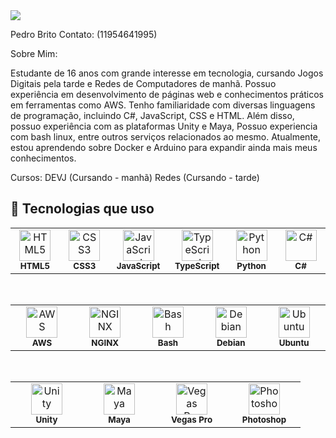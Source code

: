 <img src="https://github-readme-stats.vercel.app/api/top-langs/?username=Pedro-Britoo&layout=compact&langs_count=6&theme=dark" />




Pedro Brito
Contato: (11954641995)

Sobre Mim:

Estudante de 16 anos com grande interesse em tecnologia, cursando Jogos Digitais pela tarde e Redes de Computadores de manhã. Possuo experiência em desenvolvimento de páginas web e conhecimentos práticos em ferramentas como AWS. Tenho familiaridade com diversas linguagens de programação, incluindo C#, JavaScript, CSS e HTML. Além disso, possuo experiência com as plataformas Unity e Maya, Possuo experiencia com bash linux, entre outros serviços relacionados ao mesmo. Atualmente, estou aprendendo sobre Docker e Arduino para expandir ainda mais meus conhecimentos.

Cursos:
DEVJ (Cursando - manhã)
Redes (Cursando - tarde)


## 🚀 Tecnologias que uso

<div align="center">

<!-- Linguagens -->
<table>
  <tr>
    <td align="center" width="100">
      <img src="https://cdn.jsdelivr.net/gh/devicons/devicon/icons/html5/html5-original.svg" width="50px" alt="HTML5"/><br><sub><b>HTML5</b></sub>
    </td>
    <td align="center" width="100">
      <img src="https://cdn.jsdelivr.net/gh/devicons/devicon/icons/css3/css3-original.svg" width="50px" alt="CSS3"/><br><sub><b>CSS3</b></sub>
    </td>
    <td align="center" width="100">
      <img src="https://cdn.jsdelivr.net/gh/devicons/devicon/icons/javascript/javascript-original.svg" width="50px" alt="JavaScript"/><br><sub><b>JavaScript</b></sub>
    </td>
    <td align="center" width="100">
      <img src="https://cdn.jsdelivr.net/gh/devicons/devicon/icons/typescript/typescript-original.svg" width="50px" alt="TypeScript"/><br><sub><b>TypeScript</b></sub>
    </td>
    <td align="center" width="100">
      <img src="https://cdn.jsdelivr.net/gh/devicons/devicon/icons/python/python-original.svg" width="50px" alt="Python"/><br><sub><b>Python</b></sub>
    </td>
    <td align="center" width="100">
      <img src="https://cdn.jsdelivr.net/gh/devicons/devicon/icons/csharp/csharp-original.svg" width="50px" alt="C#"/><br><sub><b>C#</b></sub>
    </td>
  </tr>
</table>

<br/>

<!-- DevOps & SO -->
<table>
  <tr>
    <td align="center" width="100">
      <img src="https://cdn.jsdelivr.net/gh/devicons/devicon/icons/amazonwebservices/amazonwebservices-original.svg" width="50px" alt="AWS"/><br><sub><b>AWS</b></sub>
    </td>
    <td align="center" width="100">
      <img src="https://cdn.jsdelivr.net/gh/devicons/devicon/icons/nginx/nginx-original.svg" width="50px" alt="NGINX"/><br><sub><b>NGINX</b></sub>
    </td>
    <td align="center" width="100">
      <img src="https://cdn.jsdelivr.net/gh/devicons/devicon/icons/bash/bash-original.svg" width="50px" alt="Bash"/><br><sub><b>Bash</b></sub>
    </td>
    <td align="center" width="100">
      <img src="https://cdn.jsdelivr.net/gh/devicons/devicon/icons/debian/debian-original.svg" width="50px" alt="Debian"/><br><sub><b>Debian</b></sub>
    </td>
    <td align="center" width="100">
      <img src="https://cdn.jsdelivr.net/gh/devicons/devicon/icons/ubuntu/ubuntu-plain.svg" width="50px" alt="Ubuntu"/><br><sub><b>Ubuntu</b></sub>
    </td>
  </tr>
</table>

<br/>

<!-- Game Dev / Creative -->
<table>
  <tr>
    <td align="center" width="100">
      <img src="https://cdn.jsdelivr.net/gh/devicons/devicon/icons/unity/unity-original.svg" width="50px" alt="Unity"/><br><sub><b>Unity</b></sub>
    </td>
    <td align="center" width="100">
      <img src="https://cdn.jsdelivr.net/gh/devicons/devicon/icons/maya/maya-original.svg" width="50px" alt="Maya"/><br><sub><b>Maya</b></sub>
    </td>
    <td align="center" width="100">
      <img src="https://upload.wikimedia.org/wikipedia/commons/1/1f/Vegas_Pro_icon.svg" width="50px" alt="Vegas Pro"/><br><sub><b>Vegas Pro</b></sub>
    </td>
    <td align="center" width="100">
      <img src="https://upload.wikimedia.org/wikipedia/commons/a/af/Adobe_Photoshop_CC_icon.svg" width="50px" alt="Photoshop"/><br><sub><b>Photoshop</b></sub>
    </td>
  </tr>
</table>

</div>
